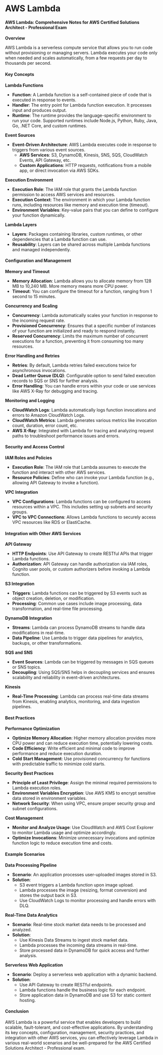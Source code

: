 # AWS Lambda

#### AWS Lambda: Comprehensive Notes for AWS Certified Solutions Architect - Professional Exam

**Overview**

AWS Lambda is a serverless compute service that allows you to run code without provisioning or managing servers. Lambda executes your code only when needed and scales automatically, from a few requests per day to thousands per second.

#### Key Concepts

**Lambda Functions**

* **Function**: A Lambda function is a self-contained piece of code that is executed in response to events.
* **Handler**: The entry point for Lambda function execution. It processes input and produces output.
* **Runtime**: The runtime provides the language-specific environment to run your code. Supported runtimes include Node.js, Python, Ruby, Java, Go, .NET Core, and custom runtimes.

**Event Sources**

* **Event-Driven Architecture**: AWS Lambda executes code in response to triggers from various event sources.
  * **AWS Services**: S3, DynamoDB, Kinesis, SNS, SQS, CloudWatch Events, API Gateway, etc.
  * **Custom Applications**: HTTP requests, notifications from a mobile app, or direct invocation via AWS SDKs.

**Execution Environment**

* **Execution Role**: The IAM role that grants the Lambda function permission to access AWS services and resources.
* **Execution Context**: The environment in which your Lambda function runs, including resources like memory and execution time (timeout).
* **Environment Variables**: Key-value pairs that you can define to configure your function dynamically.

**Lambda Layers**

* **Layers**: Packages containing libraries, custom runtimes, or other dependencies that a Lambda function can use.
* **Reusability**: Layers can be shared across multiple Lambda functions and managed independently.

#### Configuration and Management

**Memory and Timeout**

* **Memory Allocation**: Lambda allows you to allocate memory from 128 MB to 10,240 MB. More memory means more CPU power.
* **Timeout**: You can configure the timeout for a function, ranging from 1 second to 15 minutes.

**Concurrency and Scaling**

* **Concurrency**: Lambda automatically scales your function in response to the incoming request rate.
* **Provisioned Concurrency**: Ensures that a specific number of instances of your function are initialized and ready to respond instantly.
* **Reserved Concurrency**: Limits the maximum number of concurrent executions for a function, preventing it from consuming too many resources.

**Error Handling and Retries**

* **Retries**: By default, Lambda retries failed executions twice for asynchronous invocations.
* **Dead Letter Queue (DLQ)**: Configurable option to send failed execution records to SQS or SNS for further analysis.
* **Error Handling**: You can handle errors within your code or use services like AWS X-Ray for debugging and tracing.

**Monitoring and Logging**

* **CloudWatch Logs**: Lambda automatically logs function invocations and errors to Amazon CloudWatch Logs.
* **CloudWatch Metrics**: Lambda generates various metrics like invocation count, duration, error count, etc.
* **AWS X-Ray**: Integrated with Lambda for tracing and analyzing request paths to troubleshoot performance issues and errors.

#### Security and Access Control

**IAM Roles and Policies**

* **Execution Role**: The IAM role that Lambda assumes to execute the function and interact with other AWS services.
* **Resource Policies**: Define who can invoke your Lambda function (e.g., allowing API Gateway to invoke a function).

**VPC Integration**

* **VPC Configurations**: Lambda functions can be configured to access resources within a VPC. This includes setting up subnets and security groups.
* **VPC to VPC Connections**: Allows Lambda functions to securely access VPC resources like RDS or ElastiCache.

#### Integration with Other AWS Services

**API Gateway**

* **HTTP Endpoints**: Use API Gateway to create RESTful APIs that trigger Lambda functions.
* **Authorization**: API Gateway can handle authorization via IAM roles, Cognito user pools, or custom authorizers before invoking a Lambda function.

**S3 Integration**

* **Triggers**: Lambda functions can be triggered by S3 events such as object creation, deletion, or modification.
* **Processing**: Common use cases include image processing, data transformation, and real-time file processing.

**DynamoDB Integration**

* **Streams**: Lambda can process DynamoDB streams to handle data modifications in real-time.
* **Data Pipeline**: Use Lambda to trigger data pipelines for analytics, backups, or other transformations.

**SQS and SNS**

* **Event Sources**: Lambda can be triggered by messages in SQS queues or SNS topics.
* **Decoupling**: Using SQS/SNS helps in decoupling services and ensures scalability and reliability in event-driven architectures.

**Kinesis**

* **Real-Time Processing**: Lambda can process real-time data streams from Kinesis, enabling analytics, monitoring, and data ingestion pipelines.

#### Best Practices

**Performance Optimization**

* **Optimize Memory Allocation**: Higher memory allocation provides more CPU power and can reduce execution time, potentially lowering costs.
* **Code Efficiency**: Write efficient and minimal code to improve performance and reduce execution duration.
* **Cold Start Management**: Use provisioned concurrency for functions with predictable traffic to minimize cold starts.

**Security Best Practices**

* **Principle of Least Privilege**: Assign the minimal required permissions to Lambda execution roles.
* **Environment Variables Encryption**: Use AWS KMS to encrypt sensitive data stored in environment variables.
* **Network Security**: When using VPC, ensure proper security group and subnet configurations.

**Cost Management**

* **Monitor and Analyze Usage**: Use CloudWatch and AWS Cost Explorer to monitor Lambda usage and optimize accordingly.
* **Optimize Invocations**: Minimize unnecessary invocations and optimize function logic to reduce execution time and costs.

#### Example Scenarios

**Data Processing Pipeline**

* **Scenario**: An application processes user-uploaded images stored in S3.
* **Solution**:
  * S3 event triggers a Lambda function upon image upload.
  * Lambda processes the image (resizing, format conversion) and stores the output back in S3.
  * Use CloudWatch Logs to monitor processing and handle errors with DLQ.

**Real-Time Data Analytics**

* **Scenario**: Real-time stock market data needs to be processed and analyzed.
* **Solution**:
  * Use Kinesis Data Streams to ingest stock market data.
  * Lambda processes the incoming data streams in real-time.
  * Store processed data in DynamoDB for quick access and further analysis.

**Serverless Web Application**

* **Scenario**: Deploy a serverless web application with a dynamic backend.
* **Solution**:
  * Use API Gateway to create RESTful endpoints.
  * Lambda functions handle the business logic for each endpoint.
  * Store application data in DynamoDB and use S3 for static content hosting.

#### Conclusion

AWS Lambda is a powerful service that enables developers to build scalable, fault-tolerant, and cost-effective applications. By understanding its key concepts, configuration, management, security practices, and integration with other AWS services, you can effectively leverage Lambda in various real-world scenarios and be well-prepared for the AWS Certified Solutions Architect - Professional exam.

